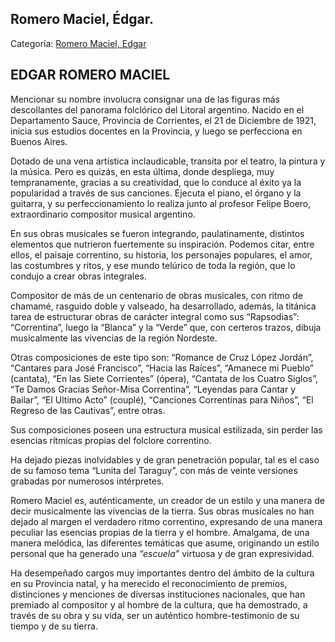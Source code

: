 ## Romero Maciel, Édgar.

Categoría: [Romero Maciel, Edgar](http://descubrircorrientes.com.ar/2012/index.php/1691-biografias/r-s-t-u-v-x-y-z/romero-maciel-edgar)

## EDGAR ROMERO MACIEL

Mencionar su nombre involucra consignar una de las figuras más descollantes del panorama folclórico del Litoral argentino. Nacido en el Departamento Sauce, Provincia de Corrientes, el 21 de Diciembre de 1921, inicia sus estudios docentes en la Provincia, y luego se perfecciona en Buenos Aires.

Dotado de una vena artística inclaudicable, transita por el teatro, la pintura y la música. Pero es quizás, en esta última, donde despliega, muy tempranamente, gracias a su creatividad, que lo conduce al éxito ya la popularidad a través de sus canciones. Ejecuta el piano, el órgano y la guitarra, y su perfeccionamiento lo realiza junto al profesor Felipe Boero, extraordinario compositor musical argentino.

En sus obras musicales se fueron integrando, paulatinamente, distintos elementos que nutrieron fuertemente su inspiración. Podemos citar, entre ellos, el paisaje correntino, su historia, los personajes populares, el amor, las costumbres y ritos, y ese mundo telúrico de toda la región, que lo condujo a crear obras integrales.

Compositor de más de un centenario de obras musicales, con ritmo de chamamé, rasguido doble y valseado, ha desarrollado, además, la titánica tarea de estructurar obras de carácter integral como sus “Rapsodias”: “Correntina”, luego la “Blanca” y la “Verde” que, con certeros trazos, dibuja musicalmente las vivencias de la región Nordeste.

Otras composiciones de este tipo son: “Romance de Cruz López Jordán”, “Cantares para José Francisco”, “Hacia las Raíces”, “Amanece mi Pueblo” (cantata), “En las Siete Corrientes” (ópera), “Cantata de los Cuatro Siglos”, “Te Damos Gracias Señor-Misa Correntina”, “Leyendas para Cantar y Bailar”, “El Ultimo Acto” (couplé), “Canciones Correntinas para Niños”, “El Regreso de las Cautivas”, entre otras.

Sus composiciones poseen una estructura musical estilizada, sin perder las esencias rítmicas propias del folclore correntino.

Ha dejado piezas inolvidables y de gran penetración popular, tal es el caso de su famoso tema “Lunita del Taraguy”, con más de veinte versiones grabadas por numerosos intérpretes.

Romero Maciel es, auténticamente, un creador de un estilo y una manera de decir musicalmente las vivencias de la tierra. Sus obras musicales no han dejado al margen el verdadero ritmo correntino, expresando de una manera peculiar las esencias propias de la tierra y el hombre. Amalgama, de una manera melódica, las diferentes temáticas que asume, originando un estilo personal que ha generado una _“escuela”_ virtuosa y de gran expresividad.

Ha desempeñado cargos muy importantes dentro del ámbito de la cultura en su Provincia natal, y ha merecido el reconocimiento de premios, distinciones y menciones de diversas instituciones nacionales, que han premiado al compositor y al hombre de la cultura, que ha demostrado, a través de su obra y su vida, ser un auténtico hombre-testimonio de su tiempo y de su tierra.